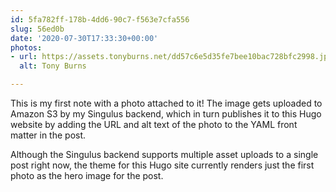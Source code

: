 ```yaml
---
id: 5fa782ff-178b-4dd6-90c7-f563e7cfa556
slug: 56ed0b
date: '2020-07-30T17:33:30+00:00'
photos:
- url: https://assets.tonyburns.net/dd57c6e5d35fe7bee10bac728bfc2998.jpeg
  alt: Tony Burns

---
```


This is my first note with a photo attached to it! The image gets uploaded to Amazon S3 by my Singulus backend, which in turn publishes it to this Hugo website by adding the URL and alt text of the photo to the YAML front matter in the post.

Although the Singulus backend supports multiple asset uploads to a single post right now, the theme for this Hugo site currently renders just the first photo as the hero image for the post.
